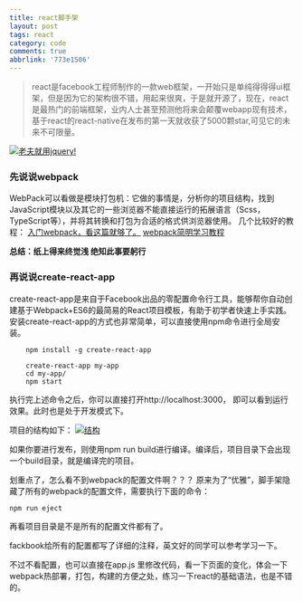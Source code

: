 ```yaml
---
title: react脚手架
layout: post
tags: react
category: code
comments: true
abbrlink: '773e1506'
---
```

> react是facebook工程师制作的一款web框架，一开始只是单纯得得得ui框架，但是因为它的架构很不错，用起来很爽，于是就开源了，现在，react是最热门的前端框架，业内人士甚至预测他将来会颠覆webapp现有技术，基于react的react-native在发布的第一天就收获了5000颗star,可见它的未来不可限量。

[![老夫就用jquery!](http://ot5267s9k.bkt.clouddn.com/v2-d6281f9eae238597d7c3eef15171d4fa_hd.jpg "老夫就用jquery!")](http://ot5267s9k.bkt.clouddn.com/v2-d6281f9eae238597d7c3eef15171d4fa_hd.jpg "老夫就用jquery!")

### 先说说webpack
WebPack可以看做是模块打包机：它做的事情是，分析你的项目结构，找到JavaScript模块以及其它的一些浏览器不能直接运行的拓展语言（Scss，TypeScript等），并将其转换和打包为合适的格式供浏览器使用。
几个比较好的教程：
[入门webpack，看这篇就够了。](http://www.jianshu.com/p/42e11515c10f "入门webpack，看这篇就够了。")
[webpack简明学习教程](http://www.jianshu.com/p/b95bbcfc590d "wwebpack简明学习教程")

**总结：纸上得来终觉浅 绝知此事要躬行**

### 再说说create-react-app

create-react-app是来自于Facebook出品的零配置命令行工具，能够帮你自动创建基于Webpack+ES6的最简易的React项目模板，有助于初学者快速上手实践。安装create-react-app的方式也非常简单，可以直接使用npm命令进行全局安装。
```shell
    npm install -g create-react-app
    
    create-react-app my-app
    cd my-app/
    npm start
```	
	
执行完上述命令之后，你可以直接打开http://localhost:3000， 即可以看到运行效果。此时也是处于开发模式下。

项目的结构如下：
[![结构](http://ot5267s9k.bkt.clouddn.com/webappreact.PNG "结构")](http://ot5267s9k.bkt.clouddn.com/webappreact.PNG "结构")

如果你要进行发布，则使用npm run build进行编译。编译后，项目目录下会出现一个build目录，就是编译完的项目。

划重点了，怎么看不到webpack的配置文件啊？？？
原来为了“优雅”，脚手架隐藏了所有的webpack的配置文件，需要执行下面的命令：

`npm run eject`

再看项目目录是不是所有的配置文件都有了。

fackbook给所有的配置都写了详细的注释，英文好的同学可以参考学习一下。

不过不看配置，也可以直接在app.js 里修改代码，看一下页面的变化，体会一下webpack热部署，打包，构建的方便之处，练习一下react的基础语法，也是不错的。


